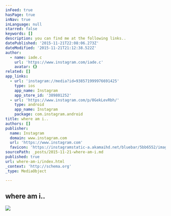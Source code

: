 ```yaml
---
inFeed: true
hasPage: true
inNav: true
inLanguage: null
starred: false
keywords: []
description: you can find me at the following links..
datePublished: '2015-11-21T22:08:06.273Z'
dateModified: '2015-11-21T21:12:38.522Z'
author:
  - name: iade.c
    url: 'https://www.instagram.com/iade.c'
    avatar: {}
related: []
app_links:
  - url: 'instagram://media?id=938571999976691425'
    type: ios
    app_name: Instagram
    app_store_id: '389801252'
  - url: 'https://www.instagram.com/p/0GekLevRbh/'
    type: android
    app_name: Instagram
    package: com.instagram.android
title: where am i..
authors: []
publisher:
  name: Instagram
  domain: www.instagram.com
  url: 'https://www.instagram.com'
  favicon: 'https://instagramstatic-a.akamaihd.net/bluebar/5bb6552/images/ico/favicon.ico'
sourcePath: _posts/2015-11-21-where-am-i.md
published: true
url: where-am-i/index.html
_context: 'http://schema.org'
_type: MediaObject

---
```

<article style=""><h1>where am i..</h1><img src="https://scontent.cdninstagram.com/hphotos-xaf1/t51.2885-15/e15/10413949_845229892209824_121720013_n.jpg" /></article>
